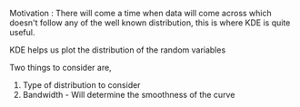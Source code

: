 Motivation : There will come a time when data will come across which doesn't follow any of the well known distribution, this is where KDE is quite useful.

KDE helps us plot the distribution of the random variables

Two things to consider are, 
1. Type of distribution to consider
2. Bandwidth - Will determine the smoothness of the curve
